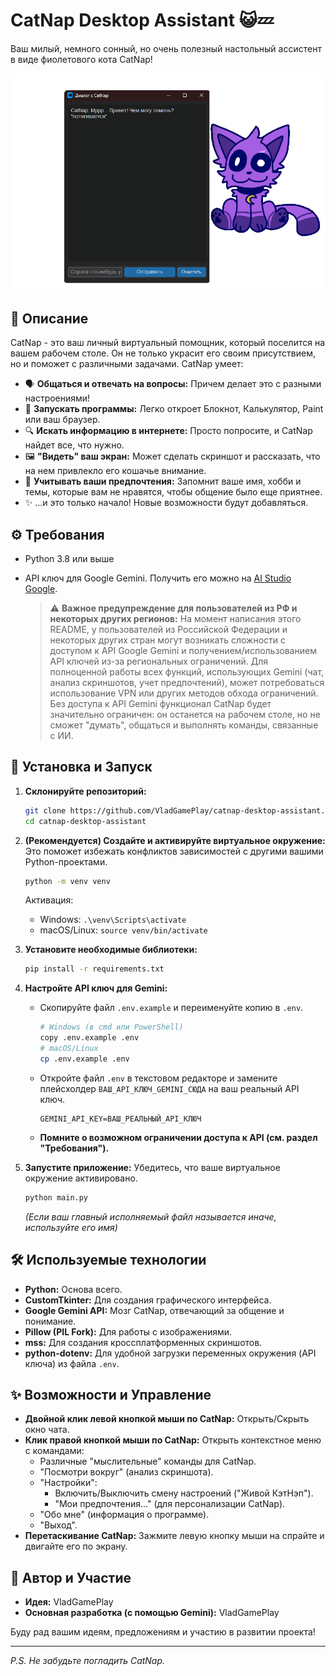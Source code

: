 # CatNap Desktop Assistant 😺💤

Ваш милый, немного сонный, но очень полезный настольный ассистент в виде фиолетового кота CatNap!

![CatNap на рабочем столе](assets/images/catnap_demo.png)

## 🌟 Описание

CatNap - это ваш личный виртуальный помощник, который поселится на вашем рабочем столе. Он не только украсит его своим присутствием, но и поможет с различными задачами. CatNap умеет:

-   🗣️ **Общаться и отвечать на вопросы:** Причем делает это с разными настроениями!
-   🚀 **Запускать программы:** Легко откроет Блокнот, Калькулятор, Paint или ваш браузер.
-   🔍 **Искать информацию в интернете:** Просто попросите, и CatNap найдет все, что нужно.
-   🖼️ **"Видеть" ваш экран:** Может сделать скриншот и рассказать, что на нем привлекло его кошачье внимание.
-   👤 **Учитывать ваши предпочтения:** Запомнит ваше имя, хобби и темы, которые вам не нравятся, чтобы общение было еще приятнее.
-   ✨ ...и это только начало! Новые возможности будут добавляться.

## ⚙️ Требования

-   Python 3.8 или выше
-   API ключ для Google Gemini. Получить его можно на [AI Studio Google](https://aistudio.google.com/app/apikey).

    > ⚠️ **Важное предупреждение для пользователей из РФ и некоторых других регионов:**
    > На момент написания этого README, у пользователей из Российской Федерации и некоторых других стран могут возникать сложности с доступом к API Google Gemini и получением/использованием API ключей из-за региональных ограничений. Для полноценной работы всех функций, использующих Gemini (чат, анализ скриншотов, учет предпочтений), может потребоваться использование VPN или других методов обхода ограничений. Без доступа к API Gemini функционал CatNap будет значительно ограничен: он останется на рабочем столе, но не сможет "думать", общаться и выполнять команды, связанные с ИИ.

## 🚀 Установка и Запуск

1.  **Склонируйте репозиторий:**
    ```bash
    git clone https://github.com/VladGamePlay/catnap-desktop-assistant.git
    cd catnap-desktop-assistant
    ```

2.  **(Рекомендуется) Создайте и активируйте виртуальное окружение:**
    Это поможет избежать конфликтов зависимостей с другими вашими Python-проектами.
    ```bash
    python -m venv venv
    ```
    Активация:
    -   Windows: `.\venv\Scripts\activate`
    -   macOS/Linux: `source venv/bin/activate`

3.  **Установите необходимые библиотеки:**
    ```bash
    pip install -r requirements.txt
    ```

4.  **Настройте API ключ для Gemini:**
    -   Скопируйте файл `.env.example` и переименуйте копию в `.env`.
        ```bash
        # Windows (в cmd или PowerShell)
        copy .env.example .env
        # macOS/Linux
        cp .env.example .env
        ```
    -   Откройте файл `.env` в текстовом редакторе и замените плейсхолдер `ВАШ_API_КЛЮЧ_GEMINI_СЮДА` на ваш реальный API ключ.
        ```dotenv
        GEMINI_API_KEY=ВАШ_РЕАЛЬНЫЙ_API_КЛЮЧ
        ```
    -   **Помните о возможном ограничении доступа к API (см. раздел "Требования").**

5.  **Запустите приложение:**
    Убедитесь, что ваше виртуальное окружение активировано.
    ```bash
    python main.py
    ```
    *(Если ваш главный исполняемый файл называется иначе, используйте его имя)*

## 🛠️ Используемые технологии

-   **Python:** Основа всего.
-   **CustomTkinter:** Для создания графического интерфейса.
-   **Google Gemini API:** Мозг CatNap, отвечающий за общение и понимание.
-   **Pillow (PIL Fork):** Для работы с изображениями.
-   **mss:** Для создания кроссплатформенных скриншотов.
-   **python-dotenv:** Для удобной загрузки переменных окружения (API ключа) из файла `.env`.

## ✨ Возможности и Управление

-   **Двойной клик левой кнопкой мыши по CatNap:** Открыть/Скрыть окно чата.
-   **Клик правой кнопкой мыши по CatNap:** Открыть контекстное меню с командами:
    -   Различные "мыслительные" команды для CatNap.
    -   "Посмотри вокруг" (анализ скриншота).
    -   "Настройки":
        -   Включить/Выключить смену настроений ("Живой КэтНэп").
        -   "Мои предпочтения..." (для персонализации CatNap).
    -   "Обо мне" (информация о программе).
    -   "Выход".
-   **Перетаскивание CatNap:** Зажмите левую кнопку мыши на спрайте и двигайте его по экрану.

## 🤝 Автор и Участие

-   **Идея:** VladGamePlay
-   **Основная разработка (с помощью Gemini):** VladGamePlay

Буду рад вашим идеям, предложениям и участию в развитии проекта!

---

*P.S. Не забудьте погладить CatNap.*